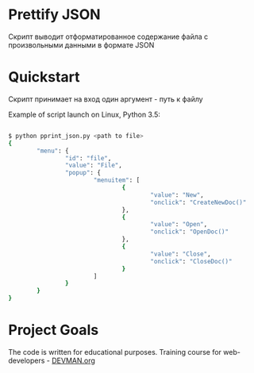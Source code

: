 # Prettify JSON

Скрипт выводит отформатированное содержание файла с произвольными данными в формате JSON 

# Quickstart

Скрипт принимает на вход один аргумент - путь к файлу

Example of script launch on Linux, Python 3.5:

```bash

$ python pprint_json.py <path to file>
{
        "menu": {
                "id": "file",
                "value": "File",
                "popup": {
                        "menuitem": [
                                {
                                        "value": "New",
                                        "onclick": "CreateNewDoc()"
                                },
                                {
                                        "value": "Open",
                                        "onclick": "OpenDoc()"
                                },
                                {
                                        "value": "Close",
                                        "onclick": "CloseDoc()"
                                }
                        ]
                }
        }
}

```

# Project Goals

The code is written for educational purposes. Training course for web-developers - [DEVMAN.org](https://devman.org)
